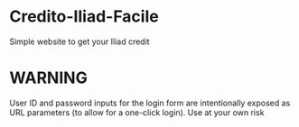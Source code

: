 # Credito-Iliad-Facile
Simple website to get your Iliad credit 

# WARNING
User ID and password inputs for the login form are intentionally exposed as URL parameters (to allow for a one-click login).
Use at your own risk
